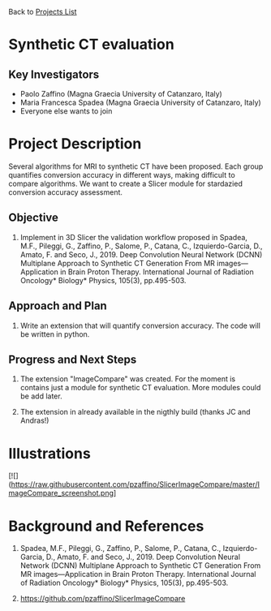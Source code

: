 Back to [Projects List](../../README.md#ProjectsList)

# Synthetic CT evaluation

## Key Investigators

- Paolo Zaffino (Magna Graecia University of Catanzaro, Italy)
- Maria Francesca Spadea (Magna Graecia University of Catanzaro, Italy)
- Everyone else wants to join

# Project Description

Several algorithms for MRI to synthetic CT have been proposed.
Each group quantifies conversion accuracy in different ways, making difficult to compare algorithms.
We want to create a Slicer module for stardazied conversion accuracy assessment.

<!-- Add a short paragraph describing the project. -->

## Objective

<!-- Describe here WHAT you would like to achieve (what you will have as end result). -->

1. Implement in 3D Slicer the validation workflow proposed in Spadea, M.F., Pileggi, G., Zaffino, P., Salome, P., Catana, C., Izquierdo-Garcia, D., Amato, F. and Seco, J., 2019. Deep Convolution Neural Network (DCNN) Multiplane Approach to Synthetic CT Generation From MR images—Application in Brain Proton Therapy. International Journal of Radiation Oncology* Biology* Physics, 105(3), pp.495-503.


## Approach and Plan

<!-- Describe here HOW you would like to achieve the objectives stated above. -->

1. Write an extension that will quantify conversion accuracy. The code will be written in python. 

## Progress and Next Steps

<!-- Update this section as you make progress, describing of what you have ACTUALLY DONE. If there are specific steps that you could not complete then you can describe them here, too. -->

1. The extension "ImageCompare" was created. For the moment is contains just a module for synthetic CT evaluation.
   More modules could be add later.
   
2. The extension in already available in the nigthly build (thanks JC and Andras!)

# Illustrations

<!-- Add pictures and links to videos that demonstrate what has been accomplished.
![Description of picture](Example2.jpg)
![Some more images](Example2.jpg)
-->
[![](https://raw.githubusercontent.com/pzaffino/SlicerImageCompare/master/ImageCompare_screenshot.png]

# Background and References

1. Spadea, M.F., Pileggi, G., Zaffino, P., Salome, P., Catana, C., Izquierdo-Garcia, D., Amato, F. and Seco, J., 2019. Deep Convolution Neural Network (DCNN) Multiplane Approach to Synthetic CT Generation From MR images—Application in Brain Proton Therapy. International Journal of Radiation Oncology* Biology* Physics, 105(3), pp.495-503.

2. https://github.com/pzaffino/SlicerImageCompare

<!-- If you developed any software, include link to the source code repository. If possible, also add links to sample data, and to any relevant publications. -->
